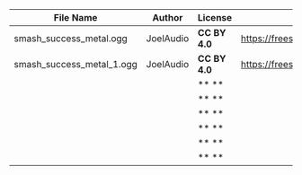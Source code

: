 | File Name        | Author   | License   | Link                            |
|------------------|----------|-----------|---------------------------------|
| smash_success_metal.ogg | JoelAudio | **CC BY 4.0** | https://freesound.org/people/JoelAudio/sounds/135453/ |
| smash_success_metal_1.ogg | JoelAudio | **CC BY 4.0** | https://freesound.org/people/JoelAudio/sounds/135452/ |
|  |  | ** ** |  |
|  |  | ** ** |  |
|  |  | ** ** |  |
|  |  | ** ** |  |
|  |  | ** ** |  |
|  |  | ** ** |  |